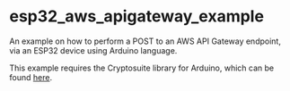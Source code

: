 # esp32_aws_apigateway_example
An example on how to perform a POST to an AWS API Gateway endpoint, via an ESP32 device using Arduino language.

This example requires the Cryptosuite library for Arduino, which can be found [here](https://github.com/Cathedrow/Cryptosuite).
